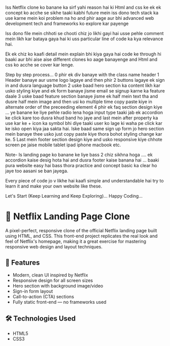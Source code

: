 Iss Netflix clone ko banane ka sirf yahi reason hai ki Html and css ke ek ek concept ko acche se sikhe taaki kabhi future mein iss dono tech stack ka use karne mein koi problem na ho and phir aage aur bhi advanced web development tech and frameworks ko explore kar payenge

Iss dono file mein chhoti se chooti chiz jo likhi gayi hai usse pehle comment mein likh kar bataya gaya hai ki uss particular line of code ka kya relevance hai.

Ek ek chiz ko kaafi detail mein explain bhi kiya gaya hai code ke through hi baaki aur bhi aise aise different clones ko aage banayenge and Html and css ko acche se cover kar lenge.

Step by step process...
0 phir ek div banaye with the class name header
1 Header banaye aur usme logo lagaye and then phir 2 buttons lagaye ek sign in and dusra language button
2 uske baad hero section ka content likh kar usko styling kiye and ek form banaye jisme email se signup karne ka feature daale
3 uske baad feature section banaye jisme ek half mein text tha and dusre half mein image and then usi ko multiple time copy paste kiye in alternate order of the preceeding element
4 phir ek faq section design kiye ... ye banane ke liye pehle radio lena hoga input type taaki jab ek accordion ke click kare too dusra khud band ho jaye and last mein after property ka use kar ke + icon ka symbol bhi diye taaki user ko lage ki waha pe click kar ke isko open kiya jaa sakta hai. Iske baad same sign up form jo hero section mein banaye thee usko just copy paste kiye thora bohot styling change kar ke.
5 Last mein footer section design kiye and usko responsive kiye chhote screen pe jaise mobile tablet ipad iphone macbook etc.

Note- Is landing page ko banane ke liye bass 2 chiz sikhna hoga .... ek accordion kaise desig hota hai and dusra footer kaise banana hai ... baaki pura website easy hai bass thora practice and concept basic ka clear ho jaye too aasani se ban jayega.

Every piece of code jo v likhe hai kaafi simple and understandable hai try to learn it and make your own website like these.

Let's Start (Keep Learning and Keep Exploring)...
Happy Coding...


# 🍿 Netflix Landing Page Clone

A pixel-perfect, responsive clone of the official Netflix landing page built using HTML, and CSS. This front-end project replicates the real look and feel of Netflix's homepage, making it a great exercise for mastering responsive web design and layout techniques.

## 🚀 Features

- Modern, clean UI inspired by Netflix
- Responsive design for all screen sizes
- Hero section with background image/video
- Sign-in form layout
- Call-to-action (CTA) sections
- Fully static front-end — no frameworks used

## 🛠️ Technologies Used

- HTML5
- CSS3






